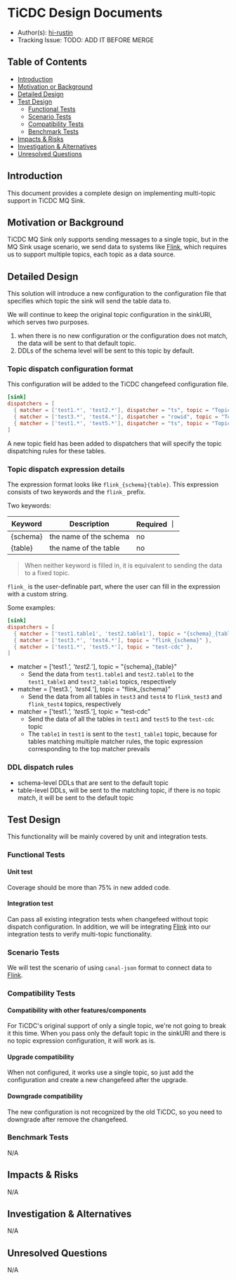 # TiCDC Design Documents

- Author(s): [hi-rustin](https://github.com/hi-rustin)
- Tracking Issue: TODO: ADD IT BEFORE MERGE

## Table of Contents

- [Introduction](#introduction)
- [Motivation or Background](#motivation-or-background)
- [Detailed Design](#detailed-design)
- [Test Design](#test-design)
  - [Functional Tests](#functional-tests)
  - [Scenario Tests](#scenario-tests)
  - [Compatibility Tests](#compatibility-tests)
  - [Benchmark Tests](#benchmark-tests)
- [Impacts & Risks](#impacts--risks)
- [Investigation & Alternatives](#investigation--alternatives)
- [Unresolved Questions](#unresolved-questions)

## Introduction

This document provides a complete design on implementing multi-topic support in TiCDC MQ Sink.

## Motivation or Background

TiCDC MQ Sink only supports sending messages to a single topic, but in the MQ Sink usage scenario, we send data to
systems like [Flink], which requires us to support multiple topics, each topic as a data source.

## Detailed Design

This solution will introduce a new configuration to the configuration file that specifies which topic the sink will send
the table data to.

We will continue to keep the original topic configuration in the sinkURI, which serves two purposes.

1. when there is no new configuration or the configuration does not match, the data will be sent to that default topic.
2. DDLs of the schema level will be sent to this topic by default.

### Topic dispatch configuration format

This configuration will be added to the TiCDC changefeed configuration file.

```toml
[sink]
dispatchers = [
  { matcher = ['test1.*', 'test2.*'], dispatcher = "ts", topic = "Topic dispatch expression" },
  { matcher = ['test3.*', 'test4.*'], dispatcher = "rowid", topic = "Topic dispatch expression" },
  { matcher = ['test1.*', 'test5.*'], dispatcher = "ts", topic = "Topic dispatch expression" },
]
```

A new topic field has been added to dispatchers that will specify the topic dispatching rules for these tables.

### Topic dispatch expression details

The expression format looks like `flink_{schema}{table}`. This expression consists of two keywords and the `flink_`
prefix.

Two keywords:

| Keyword  | Description            | Required ｜ |
| -------- | ---------------------- | ----------- |
| {schema} | the name of the schema | no          |
| {table}  | the name of the table  | no          |

> When neither keyword is filled in, it is equivalent to sending the data to a fixed topic.

`flink_` is the user-definable part, where the user can fill in the expression with a custom string.

Some examples:

```toml
[sink]
dispatchers = [
  { matcher = ['test1.table1', 'test2.table1'], topic = "{schema}_{table}" },
  { matcher = ['test3.*', 'test4.*'], topic = "flink_{schema}" },
  { matcher = ['test1.*', 'test5.*'], topic = "test-cdc" },
]
```

- matcher = ['test1.*', 'test2.*'], topic = "{schema}\_{table}"
  - Send the data from `test1.table1` and `test2.table1` to the `test1_table1` and `test2_table1` topics, respectively
- matcher = ['test3.*', 'test4.*'], topic = "flink\_{schema}"
  - Send the data from all tables in `test3` and `test4` to `flink_test3` and `flink_test4` topics, respectively
- matcher = ['test1.*', 'test5.*'], topic = "test-cdc"
  - Send the data of all the tables in `test1` and `test5` to the `test-cdc` topic
  - The `table1` in `test1` is sent to the `test1_table1` topic, because for tables matching multiple matcher rules, the
    topic expression corresponding to the top matcher prevails

### DDL dispatch rules

- schema-level DDLs that are sent to the default topic
- table-level DDLs, will be sent to the matching topic, if there is no topic match, it will be sent to the default topic

## Test Design

This functionality will be mainly covered by unit and integration tests.

### Functional Tests

#### Unit test

Coverage should be more than 75% in new added code.

#### Integration test

Can pass all existing integration tests when changefeed without topic dispatch configuration. In addition, we will be
integrating [Flink] into our integration tests to verify multi-topic functionality.

### Scenario Tests

We will test the scenario of using `canal-json` format to connect data to [Flink].

### Compatibility Tests

#### Compatibility with other features/components

For TiCDC's original support of only a single topic, we're not going to break it this time. When you pass only the
default topic in the sinkURI and there is no topic expression configuration, it will work as is.

#### Upgrade compatibility

When not configured, it works use a single topic, so just add the configuration and create a new changefeed after the
upgrade.

#### Downgrade compatibility

The new configuration is not recognized by the old TiCDC, so you need to downgrade after remove the changefeed.

### Benchmark Tests

N/A

## Impacts & Risks

N/A

## Investigation & Alternatives

N/A

## Unresolved Questions

N/A

[flink]: https://flink.apache.org/
